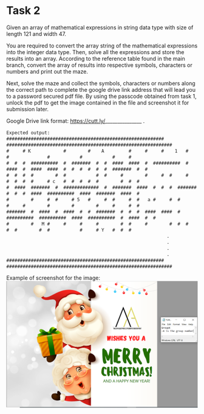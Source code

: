 # Task 2
Given an array of mathematical expressions in string data type with size of length 121 and width 47.

You are required to convert the array string of the mathematical expressions into the integer data type. Then, solve all the expressions and store the results into an array. According to the reference table found in the main branch, convert the array of results into respective symbols, characters or numbers and print out the maze.  

Next, solve the maze and collect the symbols, characters or numbers along the correct path to complete the google drive link address that will lead you to a password secured pdf file. By using the passcode obtained from task 1, unlock the pdf to get the image contained in the file and screenshot it for submission later.  

Google Drive link format: https://cutt.ly/_______________ .

    Expected output:
    ##########################################################  #############################################################
    #     # K            #        #    A         #     #     #    1   #        #              #           #           #     #
    #  #  #  ##########  #  #######  #  #  ####  ####  #  ##########  #  ####  #  ####  ####  #  #  #  #  #  #  #######  #  #
    #  #  #  #        #  #           #  #     #        #     #  #     #     #  #  #  #     # c   #  #  #  #  #        #  #  #
    #  ####  #######  #  #############  #  #######  ####  #  #  #  #######  #  #  #  ####  ##########  ####  #######  ####  #
    #        #     #  #     # 5   #     #  #     #  #   a #     #  #        #     #        #        #        #     #     #  #
    #######  #  ####  #  ####  #  #  #######  #  #  #  ####  ####  #  ##########  ##########  ####  ##########  #  ####  #  #
    #        #   M #     #     #     #        #  #     #        #  #  #        #  #        #  #           #     # Y   #  #  #
                                                               .
                                                               .
                                                               .
                                                               .
    ##########################################################  #############################################################

Example of screenshot for the image:
![Example of screenshot for the image](https://github.com/BehMK/BehMK/blob/main/Screenshot%20Proof.PNG)
